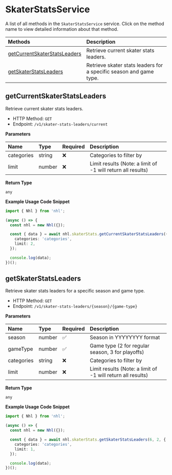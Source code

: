 # SkaterStatsService

A list of all methods in the `SkaterStatsService` service. Click on the method name to view detailed information about that method.

| Methods                                                       | Description                                                        |
| :------------------------------------------------------------ | :----------------------------------------------------------------- |
| [getCurrentSkaterStatsLeaders](#getcurrentskaterstatsleaders) | Retrieve current skater stats leaders.                             |
| [getSkaterStatsLeaders](#getskaterstatsleaders)               | Retrieve skater stats leaders for a specific season and game type. |

## getCurrentSkaterStatsLeaders

Retrieve current skater stats leaders.

- HTTP Method: `GET`
- Endpoint: `/v1/skater-stats-leaders/current`

**Parameters**

| Name       | Type   | Required | Description                                                 |
| :--------- | :----- | :------- | :---------------------------------------------------------- |
| categories | string | ❌       | Categories to filter by                                     |
| limit      | number | ❌       | Limit results (Note: a limit of -1 will return all results) |

**Return Type**

`any`

**Example Usage Code Snippet**

```typescript
import { Nhl } from 'nhl';

(async () => {
  const nhl = new Nhl({});

  const { data } = await nhl.skaterStats.getCurrentSkaterStatsLeaders({
    categories: 'categories',
    limit: 2,
  });

  console.log(data);
})();
```

## getSkaterStatsLeaders

Retrieve skater stats leaders for a specific season and game type.

- HTTP Method: `GET`
- Endpoint: `/v1/skater-stats-leaders/{season}/{game-type}`

**Parameters**

| Name       | Type   | Required | Description                                                 |
| :--------- | :----- | :------- | :---------------------------------------------------------- |
| season     | number | ✅       | Season in YYYYYYYY format                                   |
| gameType   | number | ✅       | Game type (2 for regular season, 3 for playoffs)            |
| categories | string | ❌       | Categories to filter by                                     |
| limit      | number | ❌       | Limit results (Note: a limit of -1 will return all results) |

**Return Type**

`any`

**Example Usage Code Snippet**

```typescript
import { Nhl } from 'nhl';

(async () => {
  const nhl = new Nhl({});

  const { data } = await nhl.skaterStats.getSkaterStatsLeaders(6, 2, {
    categories: 'categories',
    limit: 1,
  });

  console.log(data);
})();
```

<!-- This file was generated by liblab | https://liblab.com/ -->
